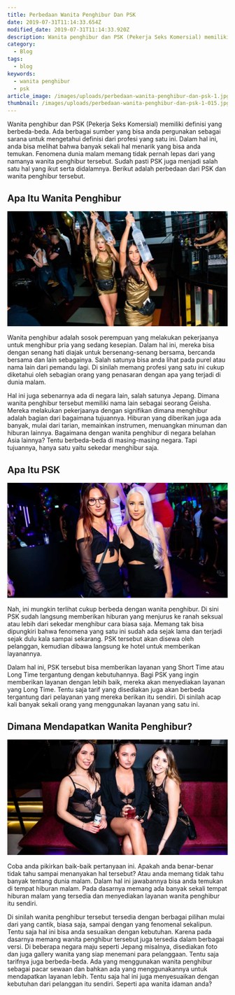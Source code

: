 ```yaml
---
title: Perbedaan Wanita Penghibur Dan PSK
date: 2019-07-31T11:14:33.654Z
modified_date: 2019-07-31T11:14:33.920Z
description: Wanita penghibur dan PSK (Pekerja Seks Komersial) memiliki definisi yang berbeda-beda. Ada berbagai sumber yang bisa anda pergunakan sebagai sarana.
category:
  - Blog
tags:
  - blog
keywords:
  - wanita penghibur
  - psk
article_image: /images/uploads/perbedaan-wanita-penghibur-dan-psk-1.jpg
thumbnail: /images/uploads/perbedaan-wanita-penghibur-dan-psk-1-015.jpg
---
```

Wanita penghibur dan PSK (Pekerja Seks Komersial) memiliki definisi yang berbeda-beda. Ada berbagai sumber yang bisa anda pergunakan sebagai sarana untuk mengetahui definisi dari profesi yang satu ini. Dalam hal ini, anda bisa melihat bahwa banyak sekali hal menarik yang bisa anda temukan. Fenomena dunia malam memang tidak pernah lepas dari yang namanya wanita penghibur tersebut. Sudah pasti PSK juga menjadi salah satu hal yang ikut serta didalamnya. Berikut adalah perbedaan dari PSK dan wanita penghibur tersebut.



## Apa Itu Wanita Penghibur

![Perbedaan Wanita Penghibur Dan PSK](/images/uploads/perbedaan-wanita-penghibur-dan-psk-3.jpg)

Wanita penghibur adalah sosok perempuan yang melakukan pekerjaanya untuk menghibur pria yang sedang kesepian. Dalam hal ini, mereka bisa dengan senang hati diajak untuk bersenang-senang bersama, bercanda bersama dan lain sebagainya. Salah satunya bisa anda lihat pada purel atau nama lain dari pemandu lagi. Di sinilah memang profesi yang satu ini cukup diketahui oleh sebagian orang yang penasaran dengan apa yang terjadi di dunia malam.

Hal ini juga sebenarnya ada di negara lain, salah satunya Jepang. Dimana wanita penghibur tersebut memiliki nama lain sebagai seorang Geisha. Mereka melakukan pekerjaanya dengan signifikan dimana menghibur adalah bagian dari bagaimana tujuannya. Hiburan yang diberikan juga ada banyak, mulai dari tarian, memainkan instrumen, menuangkan minuman dan hiburan lainnya. Bagaimana dengan wanita penghibur di negara belahan Asia lainnya? Tentu berbeda-beda di masing-masing negara. Tapi tujuannya, hanya satu yaitu sekedar menghibur saja.



## Apa Itu PSK

![Perbedaan Wanita Penghibur Dan PSK](/images/uploads/perbedaan-wanita-penghibur-dan-psk-2.jpg)

Nah, ini mungkin terlihat cukup berbeda dengan wanita penghibur. Di sini PSK sudah langsung memberikan hiburan yang menjurus ke ranah seksual atau lebih dari sekedar menghibur cara biasa saja. Memang tak bisa dipungkiri bahwa fenomena yang satu ini sudah ada sejak lama dan terjadi sejak dulu kala sampai sekarang. PSK tersebut akan disewa oleh pelanggan, kemudian dibawa langsung ke hotel untuk memberikan layanannya.

Dalam hal ini, PSK tersebut bisa memberikan layanan yang Short Time atau Long Time tergantung dengan kebutuhannya. Bagi PSK yang ingin memberikan layanan dengan lebih baik, mereka akan menyediakan layanan yang Long Time. Tentu saja tarif yang disediakan juga akan berbeda tergantung dari pelayanan yang mereka berikan itu sendiri. Di sinilah acap kali banyak sekali orang yang menggunakan layanan yang satu ini.



## Dimana Mendapatkan Wanita Penghibur?

![Perbedaan Wanita Penghibur Dan PSK](/images/uploads/perbedaan-wanita-penghibur-dan-psk-1.jpg)

Coba anda pikirkan baik-baik pertanyaan ini. Apakah anda benar-benar tidak tahu sampai menanyakan hal tersebut? Atau anda memang tidak tahu banyak tentang dunia malam. Dalam hal ini jawabannya bisa anda temukan di tempat hiburan malam. Pada dasarnya memang ada banyak sekali tempat hiburan malam yang tersedia dan menyediakan layanan wanita penghibur itu sendiri. 

Di sinilah wanita penghibur tersebut tersedia dengan berbagai pilihan mulai dari yang cantik, biasa saja, sampai dengan yang fenomenal sekalipun. Tentu saja hal ini bisa anda sesuaikan dengan kebutuhan. Karena pada dasarnya memang wanita penghibur tersebut juga tersedia dalam berbagai versi. Di beberapa negara maju seperti Jepang misalnya, disediakan foto dan juga gallery wanita yang siap menemani para pelanggaan. Tentu saja tarifnya juga berbeda-beda. Ada yang menggunakan wanita penghibur sebagai pacar sewaan dan bahkan ada yang menggunakannya untuk mendapatkan layanan lebih. Tentu saja hal ini juga menyesuaikan dengan kebutuhan dari pelanggan itu sendiri. Seperti apa wanita idaman anda?
